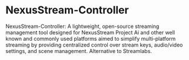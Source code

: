 # NexusStream-Controller
NexusStream-Controller: A lightweight, open-source streaming management tool designed for NexusStream Project Ai and other well known and commonly used platforms aimed to simplify multi-platform streaming by providing centralized control over stream keys, audio/video settings, and scene management. Alternative to Streamlabs.
